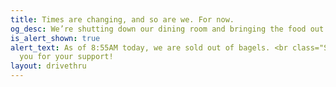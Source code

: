 ```yaml
---
title: Times are changing, and so are we. For now.
og_desc: We’re shutting down our dining room and bringing the food out to you.
is_alert_shown: true
alert_text: As of 8:55AM today, we are sold out of bagels. <br class="ShowMobile"/>Thank
  you for your support!
layout: drivethru
---
```



